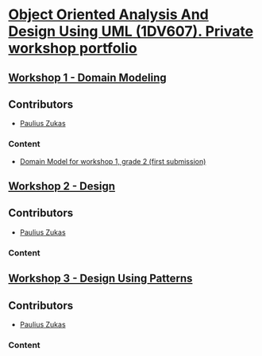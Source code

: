 # [Object Oriented Analysis And Design Using UML (1DV607). Private workshop portfolio](https://coursepress.lnu.se/kurs/objektorienterad-analys-och-design-med-uml/workshops-2/workshop-1-domain-modeling/)


## [Workshop 1 - Domain Modeling](https://github.com/paulius1994zukas/1dv607-Object-Oriented-Analysis-and-Design-using-UML---2016-Autumn-/tree/master/Workshop-1)

## Contributors
* [Paulius Zukas](https://github.com/paulius1994zukas)

### Content
* [Domain Model for workshop 1, grade 2 (first submission)](https://github.com/paulius1994zukas/1dv607-Object-Oriented-Analysis-and-Design-using-UML---2016-Autumn-/blob/master/Workshop-1/Workshop%201(Domain%20Model)%20first%20submission.png)


## [Workshop 2 - Design](https://github.com/paulius1994zukas/1dv607-Object-Oriented-Analysis-and-Design-using-UML---2016-Autumn-/tree/master/Workshop-2)

## Contributors
* [Paulius Zukas](https://github.com/paulius1994zukas)

### Content


## [Workshop 3 - Design Using Patterns](https://github.com/paulius1994zukas/1dv607-Object-Oriented-Analysis-and-Design-using-UML---2016-Autumn-/tree/master/Workshop-3)

## Contributors
* [Paulius Zukas](https://github.com/paulius1994zukas)

### Content


